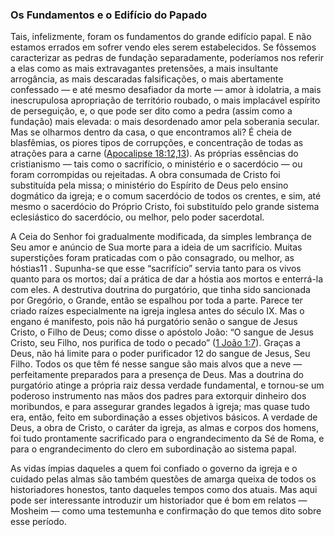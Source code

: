 ### Os Fundamentos e o Edifício do Papado 

Tais, infelizmente, foram os fundamentos do grande edifício papal. E não estamos errados em sofrer vendo eles serem estabelecidos. Se fôssemos caracterizar as pedras de fundação separadamente, poderíamos nos referir a elas como as mais extravagantes pretensões, a mais insultante arrogância, as mais descaradas falsificações, o mais abertamente confessado — e até mesmo desafiador da morte — amor à idolatria, a mais inescrupulosa apropriação de território roubado, o mais implacável espírito de perseguição, e, o que pode ser dito como a pedra (assim como a fundação) mais elevada: o mais desordenado amor pela soberania secular. Mas se olharmos dentro da casa, o que encontramos ali? É cheia de blasfêmias, os piores tipos de corrupções, e concentração de todas as atrações para a carne ([Apocalipse 18:12,13](http://bibliaonline.com.br/acf/ap/18/12,13)). As próprias essências do cristianismo — tais como o sacrifício, o ministério e o sacerdócio — ou foram corrompidas ou rejeitadas. A obra consumada de Cristo foi substituída pela missa; o ministério do Espírito de Deus pelo ensino dogmático da igreja; e o comum sacerdócio de todos os crentes, e sim, até mesmo o sacerdócio do Próprio Cristo, foi substituído pelo grande sistema eclesiástico do sacerdócio, ou melhor, pelo poder sacerdotal.

A Ceia do Senhor foi gradualmente modificada, da simples lembrança de Seu amor e anúncio de Sua morte para a ideia de um sacrifício. Muitas superstições foram praticadas com o pão consagrado, ou melhor, as hóstias11 . Supunha-se que esse “sacrifício” servia tanto para os vivos quanto para os mortos; daí a prática de dar a hóstia aos mortos e enterrá-la com eles. A destrutiva doutrina do purgatório, que tinha sido sancionada por Gregório, o Grande, então se espalhou por toda a parte. Parece ter criado raízes especialmente na igreja inglesa antes do século IX. Mas o engano é manifesto, pois não há purgatório senão o sangue de Jesus Cristo, o Filho de Deus; como disse o apóstolo João: “O sangue de Jesus Cristo, seu Filho, nos purifica de todo o pecado” ([1 João 1:7](http://bibliaonline.com.br/acf/1jo/1/7)). Graças a Deus, não há limite para o poder purificador 12 do sangue de Jesus, Seu Filho. Todos os que têm fé nesse sangue são mais alvos que a neve — perfeitamente preparados para a presença de Deus. Mas a doutrina do purgatório atinge a própria raiz dessa verdade fundamental, e tornou-se um poderoso instrumento nas mãos dos padres para extorquir dinheiro dos moribundos, e para assegurar grandes legados à igreja; mas quase tudo era, então, feito em subordinação a esses objetivos básicos. A verdade de Deus, a obra de Cristo, o caráter da igreja, as almas e corpos dos homens, foi tudo prontamente sacrificado para o engrandecimento da Sé de Roma, e para o engrandecimento do clero em subordinação ao sistema papal.

As vidas ímpias daqueles a quem foi confiado o governo da igreja e o cuidado pelas almas são também questões de amarga queixa de todos os historiadores honestos, tanto daqueles tempos como dos atuais. Mas aqui pode ser interessante introduzir um historiador que é bom em relatos — Mosheim — como uma testemunha e confirmação do que temos dito sobre esse período.